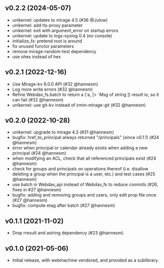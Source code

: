 ## v0.2.2 (2024-05-07)

* unikernel: updates to mirage 4.5 (#36 @Julow)
* unikernel: add tls-proxy parameter
* unikernel: exit with argument_error on startup errors
* unikernel: update to logs-syslog 0.4 (no console)
* initialize_fs: pretend root is around
* fix unused functor parameters
* remove mirage-random-test dependency
* use ohex instead of hex

## v0.2.1 (2022-12-16)

* Use Mirage-kv 6.0.0 API (#32 @hannesm)
* Log more write errors (#32 @hannesm)
* Refine Webdav_fs.batch to return a ('a, [> `Msg of string ]) result io, so
  it can fail (#32 @hannesm)
* unikernel: use git-kv instead of irmin-mirage-git (#32 @hannesm)

## v0.2.0 (2022-10-28)

* unikernel: upgrade to mirage 4.3 (#31 @hannesm)
* bugfix: href_to_principal always returned "/principals" (since v0.1.1)
  (#24 @hannesm)
* error when principal or calendar already exists when adding a new principal
  (#24 @hannesm)
* when modifying an ACL, check that all referenced principals exist
  (#24 @hannesm)
* check for groups and principals on operations thereof (i.e. disallow deleting
  a group when the principal is a user, etc.) and test cases (#25 @hannesm)
* use batch in Webdav_api instead of Webdav_fs to reduce commits
  (#26, fixes in #27 @hannesm)
* bugfix: adding and removing groups and users, only edit prop file once
  (#27 @hannesm)
* bugfix: compute etag after batch (#27 @hannesm)

## v0.1.1 (2021-11-02)

* Drop rresult and astring dependency (#23 @hannesm).

## v0.1.0 (2021-05-06)

* Initial release, with webmachine vendored, and provided as a sublibrary.
